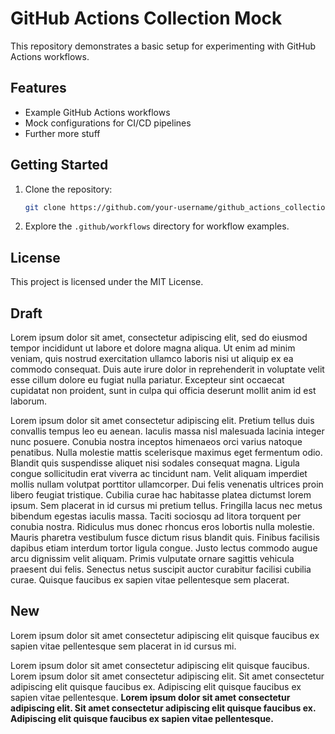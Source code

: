 # GitHub Actions Collection Mock

This repository demonstrates a basic setup for experimenting with GitHub Actions workflows.

## Features

- Example GitHub Actions workflows
- Mock configurations for CI/CD pipelines
- Further more stuff

## Getting Started

1. Clone the repository:
   ```bash
   git clone https://github.com/your-username/github_actions_collection_mock.git
   ```
2. Explore the `.github/workflows` directory for workflow examples.

## License

This project is licensed under the MIT License.

## Draft

Lorem ipsum dolor sit amet, consectetur adipiscing elit, sed do eiusmod tempor incididunt ut labore et dolore magna aliqua. Ut enim ad minim veniam, quis nostrud exercitation ullamco laboris nisi ut aliquip ex ea commodo consequat. Duis aute irure dolor in reprehenderit in voluptate velit esse cillum dolore eu fugiat nulla pariatur. Excepteur sint occaecat cupidatat non proident, sunt in culpa qui officia deserunt mollit anim id est laborum.

Lorem ipsum dolor sit amet consectetur adipiscing elit. Pretium tellus duis convallis tempus leo eu aenean. Iaculis massa nisl malesuada lacinia integer nunc posuere. Conubia nostra inceptos himenaeos orci varius natoque penatibus. Nulla molestie mattis scelerisque maximus eget fermentum odio. Blandit quis suspendisse aliquet nisi sodales consequat magna. Ligula congue sollicitudin erat viverra ac tincidunt nam. Velit aliquam imperdiet mollis nullam volutpat porttitor ullamcorper. Dui felis venenatis ultrices proin libero feugiat tristique. Cubilia curae hac habitasse platea dictumst lorem ipsum. Sem placerat in id cursus mi pretium tellus. Fringilla lacus nec metus bibendum egestas iaculis massa. Taciti sociosqu ad litora torquent per conubia nostra. Ridiculus mus donec rhoncus eros lobortis nulla molestie. Mauris pharetra vestibulum fusce dictum risus blandit quis. Finibus facilisis dapibus etiam interdum tortor ligula congue. Justo lectus commodo augue arcu dignissim velit aliquam. Primis vulputate ornare sagittis vehicula praesent dui felis. Senectus netus suscipit auctor curabitur facilisi cubilia curae. Quisque faucibus ex sapien vitae pellentesque sem placerat.

## New

Lorem ipsum dolor sit amet consectetur adipiscing elit quisque faucibus ex sapien vitae pellentesque sem placerat in id cursus mi.

Lorem ipsum dolor sit amet consectetur adipiscing elit quisque faucibus.
Lorem ipsum dolor sit amet consectetur adipiscing elit. Sit amet consectetur adipiscing elit quisque faucibus ex. Adipiscing elit quisque faucibus ex sapien vitae pellentesque.
**Lorem ipsum dolor sit amet consectetur adipiscing elit. Sit amet consectetur adipiscing elit quisque faucibus ex. Adipiscing elit quisque faucibus ex sapien vitae pellentesque.**
